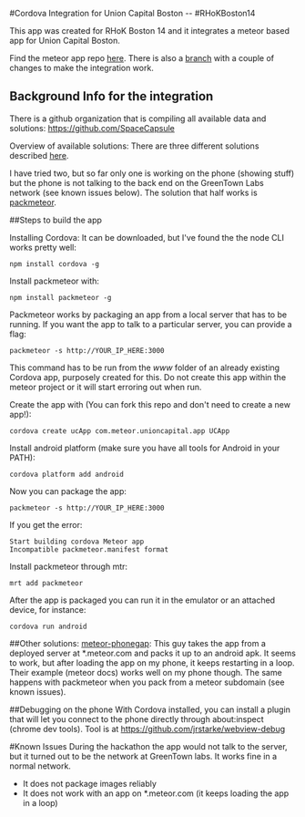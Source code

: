 #Cordova Integration for Union Capital Boston -- #RHoKBoston14

This app was created for RHoK Boston 14 and it integrates a meteor based app for Union Capital Boston. 

Find the meteor app repo [here](https://github.com/drenfr01/unionCapital). There is also a [branch](https://github.com/drenfr01/unionCapital/tree/cordova) with a couple of changes to make the integration work.

## Background Info for the integration
There is a github organization that is compiling all available data and
solutions: https://github.com/SpaceCapsule

Overview of available solutions: There are three different solutions described [here](http://zeroasterisk.com/2013/08/22/meteor-phonegapcordova-roundup-fall-2013/).

I have tried two, but so far only one is working on the phone (showing stuff)
but the phone is not talking to the back end on the GreenTown Labs network (see known issues below). The solution that half works is [packmeteor](https://github.com/SpaceCapsule/packmeteor).


##Steps to build the app

Installing Cordova: It can be downloaded, but I've found the the node CLI works pretty well: 
    
    npm install cordova -g

Install packmeteor with:

    npm install packmeteor -g

Packmeteor works by packaging an app from a local server that has to be running. If you want the app to talk to a particular server, you can provide a flag:

    packmeteor -s http://YOUR_IP_HERE:3000
    
This command has to be run from the *www* folder of an already existing Cordova app, purposely created for this. Do not create this app within the meteor project or it will start erroring out when run. 

Create the app with (You can fork this repo and don't need to create a new app!):

    cordova create ucApp com.meteor.unioncapital.app UCApp

Install android platform (make sure you have all tools for Android in your
PATH):

    cordova platform add android

Now you can package the app:

    packmeteor -s http://YOUR_IP_HERE:3000
    
If you get the error:

    Start building cordova Meteor app
    Incompatible packmeteor.manifest format

Install packmeteor through mtr:
    
    mrt add packmeteor

After the app is packaged you can run it in the emulator or an attached device, for instance:

    cordova run android


##Other solutions:
[meteor-phonegap](https://github.com/guaka/meteor-phonegap):
This guy takes the app from a deployed server at *.meteor.com and packs it up to an android apk. It seems to work, but after loading the app on my phone, it keeps restarting in a loop. Their example (meteor docs) works well on my phone though. The same happens with packmeteor when you pack from a meteor subdomain (see known issues).

##Debugging on the phone
With Cordova installed, you can install a plugin that
will let you connect to the phone directly through about:inspect (chrome dev
tools). Tool is at https://github.com/jrstarke/webview-debug

#Known Issues
During the hackathon the app would not talk to the server, but it turned out to be the network at GreenTown labs. It works fine in a normal network.
    
  * It does not package images reliably
  * It does not work with an app on *.meteor.com (it keeps loading the app in a loop)

